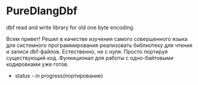 # PureDlangDbf
dbf read and write library for old one byte encoding.

Всем привет! Решил в качестве изучения самого совершенного языка для системного программирования реализовать 
библиотеку для чтения и записи dbf-файлов. Естественно, не с нуля. Просто портируя существующий код. Функиционал для 
работы с одно-байтовыми кодировками уже готов. 

* status - in progress(портирование)

